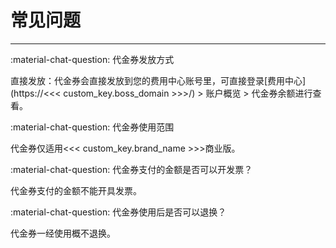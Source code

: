 # 常见问题
---

:material-chat-question: 代金券发放方式

直接发放：代金券会直接发放到您的费用中心账号里，可直接登录[费用中心](https://<<< custom_key.boss_domain >>>/) > 账户概览 > 代金券余额进行查看。

:material-chat-question: 代金券使用范围

代金券仅适用<<< custom_key.brand_name >>>商业版。


:material-chat-question: 代金券支付的金额是否可以开发票？

代金券支付的金额不能开具发票。


:material-chat-question: 代金券使用后是否可以退换？

代金券一经使用概不退换。

